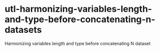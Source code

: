 # utl-harmonizing-variables-length-and-type-before-concatenating-n-datasets
Harmonizing variables length and type before concatenating N dataset
